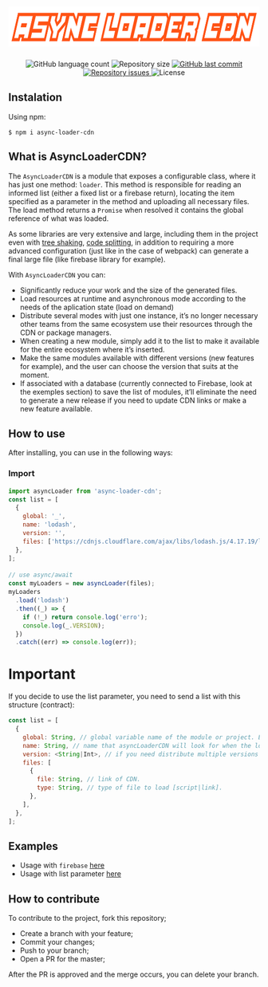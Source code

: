 <h1 align="center">
  <img src="https://github.com/luispmoraisc/async-loader-cdn/blob/master/assets/logo.png?raw=true" height="80px"/>
</h1>
<p align="center">
  <img alt="GitHub language count" src="https://img.shields.io/github/languages/count/luispmoraisc/async-loader-cdn.svg">

  <img alt="Repository size" src="https://img.shields.io/github/repo-size/luispmoraisc/async-loader-cdn.svg">
  
  <a href="https://github.com/luispmoraisc/async-loader-cdn/commits/master">
    <img alt="GitHub last commit" src="https://img.shields.io/github/last-commit/luispmoraisc/async-loader-cdn.svg">
  </a>

  <a href="https://github.com/luispmoraisc/async-loader-cdn/issues">
    <img alt="Repository issues" src="https://img.shields.io/github/issues/luispmoraisc/async-loader-cdn.svg">
  </a>

  <img alt="License" src="https://img.shields.io/badge/license-MIT-brightgreen">
</p>

## Instalation

Using npm:

```shell
$ npm i async-loader-cdn
```

## What is AsyncLoaderCDN?

The `AsyncLoaderCDN` is a module that exposes a configurable class, where it has just one method: `loader`. This method
is responsible for reading an informed list (either a fixed list or a firebase return), locating the item specified as a
parameter in the method and uploading all necessary files. The load method returns a `Promise` when resolved it contains
the global reference of what was loaded.

As some libraries are very extensive and large, including them in the project even with
[tree shaking](https://webpack.js.org/guides/tree-shaking/),
[code splitting](https://webpack.js.org/guides/code-splitting/), in addition to requiring a more advanced configuration
(just like in the case of webpack) can generate a final large file (like firebase library for example).

With `AsyncLoaderCDN` you can:

- Significantly reduce your work and the size of the generated files.
- Load resources at runtime and asynchronous mode according to the needs of the aplication state (load on demand)
- Distribute several modes with just one instance, it’s no longer necessary other teams from the same ecosystem use
  their resources through the CDN or package managers.
- When creating a new module, simply add it to the list to make it available for the entire ecosystem where it’s
  inserted.
- Make the same modules available with different versions (new features for example), and the user can choose the
  version that suits at the moment.
- If associated with a database (currently connected to Firebase, look at the exemples section) to save the list of
  modules, it’ll eliminate the need to generate a new release if you need to update CDN links or make a new feature
  available.

## How to use

After installing, you can use in the following ways:

### Import

```javascript
import asyncLoader from 'async-loader-cdn';
const list = [
  {
    global: '_',
    name: 'lodash',
    version: '',
    files: ['https://cdnjs.cloudflare.com/ajax/libs/lodash.js/4.17.19/lodash.min.js'],
  },
];

// use async/await
const myLoaders = new asyncLoader(files);
myLoaders
  .load('lodash')
  .then((_) => {
    if (!_) return console.log('erro');
    console.log(_.VERSION);
  })
  .catch((err) => console.log(err));
```

# Important

If you decide to use the list parameter, you need to send a list with this structure (contract):

```javascript
const list = [
  {
    global: String, // global variable name of the module or project. Ex.: '$' if you want to load jQuery
    name: String, // name that asyncLoaderCDN will look for when the load method is called. Ex.: 'jQuery'
    version: <String|Int>, // if you need distribute multiple versions of the same module.
    files: [
      {
        file: String, // link of CDN.
        type: String, // type of file to load [script|link].
      },
    ],
  },
];
```

## Examples

- Usage with `firebase` [here](https://github.com/luispmoraisc/async-loader-cdn/blob/master/examples/firebase.js)
- Usage with list parameter [here](https://github.com/luispmoraisc/async-loader-cdn/blob/master/examples/list.js)

## How to contribute

To contribute to the project, fork this repository;

- Create a branch with your feature;
- Commit your changes;
- Push to your branch;
- Open a PR for the master;

After the PR is approved and the merge occurs, you can delete your branch.
